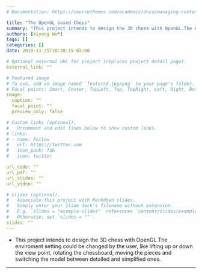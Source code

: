 ```yaml
---
# Documentation: https://sourcethemes.com/academic/docs/managing-content/

title: "The OpenGL based Chess"
summary: "This project intends to design the 3D chess with OpenGL.The enviroment setting could be changed by the user, like lifting up or down the view point, rotating the chessboard, moving the pieces and switching the model between detailed and simplified ones."
authors: [Xiyang Wu*]
tags: []
categories: []
date: 2019-11-25T20:38:15-07:00

# Optional external URL for project (replaces project detail page).
external_link: ""

# Featured image
# To use, add an image named `featured.jpg/png` to your page's folder.
# Focal points: Smart, Center, TopLeft, Top, TopRight, Left, Right, BottomLeft, Bottom, BottomRight.
image:
  caption: ""
  focal_point: ""
  preview_only: false

# Custom links (optional).
#   Uncomment and edit lines below to show custom links.
# links:
# - name: Follow
#   url: https://twitter.com
#   icon_pack: fab
#   icon: twitter

url_code: ""
url_pdf: ""
url_slides: ""
url_video: ""

# Slides (optional).
#   Associate this project with Markdown slides.
#   Simply enter your slide deck's filename without extension.
#   E.g. `slides = "example-slides"` references `content/slides/example-slides.md`.
#   Otherwise, set `slides = ""`.
slides: ""
---
```

 * This project intends to design the 3D chess with OpenGL.The enviroment setting could be changed by the user, like lifting up or down the view point, rotating the chessboard, moving the pieces and switching the model between detailed and simplified ones.
---
